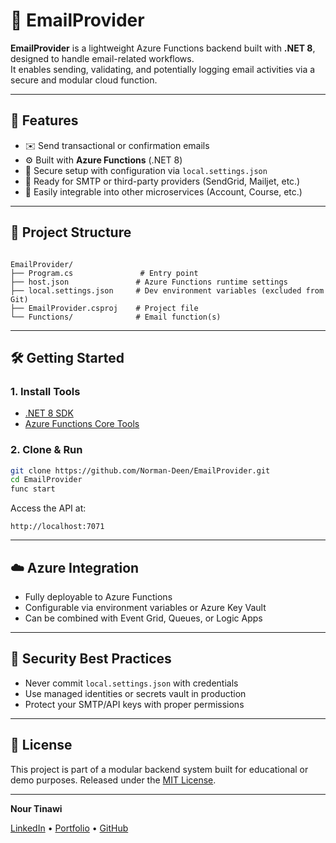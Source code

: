 # 📧 EmailProvider

**EmailProvider** is a lightweight Azure Functions backend built with **.NET 8**, designed to handle email-related workflows.  
It enables sending, validating, and potentially logging email activities via a secure and modular cloud function.

---

## 🚀 Features

- ✉️ Send transactional or confirmation emails  
- ⚙️ Built with **Azure Functions** (.NET 8)  
- 🔐 Secure setup with configuration via `local.settings.json`  
- 🔌 Ready for SMTP or third-party providers (SendGrid, Mailjet, etc.)  
- 🧱 Easily integrable into other microservices (Account, Course, etc.)

---

## 📁 Project Structure

```

EmailProvider/
├── Program.cs               # Entry point
├── host.json               # Azure Functions runtime settings
├── local.settings.json     # Dev environment variables (excluded from Git)
├── EmailProvider.csproj    # Project file
└── Functions/              # Email function(s)

````

---

## 🛠️ Getting Started

### 1. Install Tools

- [.NET 8 SDK](https://dotnet.microsoft.com/en-us/download)  
- [Azure Functions Core Tools](https://learn.microsoft.com/en-us/azure/azure-functions/functions-run-local)

### 2. Clone & Run

```bash
git clone https://github.com/Norman-Deen/EmailProvider.git
cd EmailProvider
func start
````

Access the API at:

```
http://localhost:7071
```

---

## ☁️ Azure Integration

* Fully deployable to Azure Functions
* Configurable via environment variables or Azure Key Vault
* Can be combined with Event Grid, Queues, or Logic Apps

---

## 🔐 Security Best Practices

* Never commit `local.settings.json` with credentials
* Use managed identities or secrets vault in production
* Protect your SMTP/API keys with proper permissions

---

## 📄 License

This project is part of a modular backend system built for educational or demo purposes.
Released under the [MIT License](LICENSE).

---

 **Nour Tinawi**
 
[LinkedIn](https://www.linkedin.com/in/nour-tinawi) • [Portfolio](https://www.pure-art.co) • [GitHub](https://github.com/Norman-Deen)
